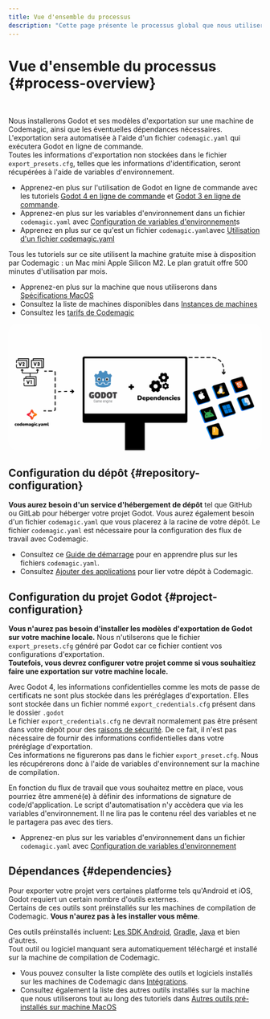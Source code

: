 ```yaml
---
title: Vue d'ensemble du processus
description: "Cette page présente le processus global que nous utiliserons pour intégrer Codemagic à vos projet Godot."
---
```


# Vue d'ensemble du processus {#process-overview}

<br>

Nous installerons Godot et ses modèles d'exportation sur une machine de Codemagic, ainsi que les éventuelles dépendances nécessaires. L'exportation sera automatisée à l'aide d'un fichier `codemagic.yaml` qui exécutera Godot en ligne de commande.  
Toutes les informations d'exportation non stockées dans le fichier `export_presets.cfg`, telles que les informations d'identification, seront récupérées à l'aide de variables d'environnement.

- Apprenez-en plus sur l'utilisation de Godot en ligne de commande avec les tutoriels [Godot 4 en ligne de commande](https://docs.godotengine.org/fr/latest/tutorials/editor/command_line_tutorial.html) et [Godot 3 en ligne de commande](https://docs.godotengine.org/fr/3.6/tutorials/editor/command_line_tutorial.html).
- Apprenez-en plus sur les variables d'environnement dans un fichier `codemagic.yaml` avec [Configuration de variables d'environnement](https://docs.codemagic.io/yaml-basic-configuration/configuring-environment-variables/)s
- Apprenez en plus sur ce qu'est un fichier `codemagic.yaml`avec [Utilisation d'un fichier codemagic.yaml](https://docs.codemagic.io/yaml-basic-configuration/yaml-getting-started/)


Tous les tutoriels sur ce site utilisent la machine gratuite mise à disposition par Codemagic : un Mac mini Apple Silicon M2. Le plan gratuit offre 500 minutes d'utilisation par mois.

- Apprenez-en plus sur la machine que nous utiliserons dans [Spécifications MacOS](https://docs.codemagic.io/specs-macos/xcode-16-2/)
- Consultez la liste de machines disponibles dans [Instances de machines](https://docs.codemagic.io/yaml-basic-configuration/yaml-getting-started/#instance-type)
- Consultez les [tarifs de Codemagic](https://codemagic.io/pricing/)


<img src="../images/process-overview.png" alt="Vue d'ensemble du processus d'utilisation de Godot avec Codemagic." style="border-radius: 16px;">


## Configuration du dépôt {#repository-configuration}

**Vous aurez besoin d'un service d'hébergement de dépôt** tel que GitHub ou GitLab pour héberger votre projet Godot. Vous aurez également besoin d'un fichier `codemagic.yaml` que vous placerez à la racine de votre dépôt. Le fichier `codemagic.yaml` est nécessaire pour la configuration des flux de travail avec Codemagic.

- Consultez ce [Guide de démarrage](https://docs.codemagic.io/yaml-basic-configuration/yaml-getting-started/) pour en apprendre plus sur les fichiers `codemagic.yaml`.
- Consultez [Ajouter des applications](https://docs.codemagic.io/getting-started/adding-apps/) pour lier votre dépôt à Codemagic.


## Configuration du projet Godot {#project-configuration}

**Vous n'aurez pas besoin d'installer les modèles d'exportation de Godot sur votre machine locale.** Nous n'utilserons que le fichier `export_presets.cfg` généré par Godot car ce fichier contient vos configurations d'exportation.  
**Toutefois, vous devrez configurer votre projet comme si vous souhaitiez faire une exportation sur votre machine locale.**

Avec Godot 4, les informations confidentielles comme les mots de passe de certificats ne sont plus stockée dans les préréglages d'exportation. Elles sont stockée dans un fichier nommé `export_credentials.cfg` présent dans le dossier `.godot`  
Le fichier `export_credentials.cfg` ne devrait normalement pas être présent dans votre dépôt pour des [raisons de sécurité](https://docs.godotengine.org/fr/latest/tutorials/export/exporting_projects.html#configuration-files). De ce fait, il n'est pas nécessaire de fournir des informations confidentielles dans votre préréglage d'exportation.  
Ces informations ne figurerons pas dans le fichier `export_preset.cfg`. Nous les récupérerons donc à l'aide de variables d'environnement sur la machine de compilation.

En fonction du flux de travail que vous souhaitez mettre en place, vous pourriez être ammené(e) à définir des informations de signature de code/d'application. Le script d'automatisation n'y accèdera que via les variables d'environnement. Il ne lira pas le contenu réel des variables et ne le partagera pas avec des tiers.

- Apprenez-en plus sur les variables d'environnement dans un fichier `codemagic.yaml` avec [Configuration de variables d'environnement](https://docs.codemagic.io/yaml-basic-configuration/configuring-environment-variables/)


## Dépendances {#dependencies}

Pour exporter votre projet vers certaines platforme tels qu'Android et iOS, Godot requiert un certain nombre d'outils externes.  
Certains de ces outils sont préinstallés sur les machines de compilation de Codemagic. **Vous n'aurez pas à les installer vous même**.  

Ces outils préinstallés incluent: [Les SDK Android](https://developer.android.com/studio), [Gradle](https://gradle.org/), [Java](https://www.oracle.com/java/technologies/java-se-glance.html) et bien d'autres.  
Tout outil ou logiciel manquant sera automatiquement téléchargé et installé sur la machine de compilation de Codemagic.

- Vous pouvez consulter la liste complète des outils et logiciels installés sur les machines de Codemagic dans [Intégrations](https://codemagic.io/integrations/).
- Consultez également la liste des autres outils installés sur la machine que nous utiliserons tout au long des tutoriels dans [Autres outils pré-installés sur machine MacOS](https://docs.codemagic.io/specs-macos/xcode-16-2/#other-pre-installed-tools)

